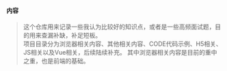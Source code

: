 #### 内容
> 这个仓库用来记录一些我认为比较好的知识点，或者是一些高频面试题，目的用来查漏补缺，补足短板。   
> 项目目录分为浏览器相关内容、其他相关内容、CODE代码示例、H5相关、JS相关以及Vue相关，后续陆续补充。 
> 其中浏览器相关内容是目前的重中之重，也是前端的基础。

